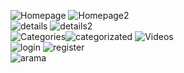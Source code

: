 ![Homepage](1.png) ![Homepage2](2.png)<br />
![details](9.png) ![details2](8.png) <br />
![Categories](3.png)![categorizated](10.png) ![Videos](4.png)<br />
![login](5.png) ![register](6.png)<br />
![arama](7.png)<br />